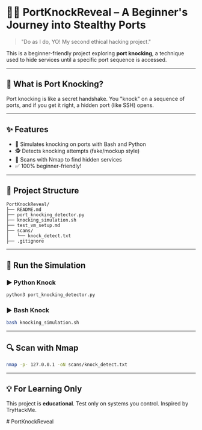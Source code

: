 # 🕵️‍♂️ PortKnockReveal – A Beginner's Journey into Stealthy Ports

> "Do as I do, YO! My second ethical hacking project."

This is a beginner-friendly project exploring **port knocking**, a technique used to hide services until a specific port sequence is accessed.

---

## 🚪 What is Port Knocking?

Port knocking is like a secret handshake. You "knock" on a sequence of ports, and if you get it right, a hidden port (like SSH) opens.

---

## ✨ Features

- 🔐 Simulates knocking on ports with Bash and Python
- 🕵️ Detects knocking attempts (fake/mockup style)
- 📜 Scans with Nmap to find hidden services
- ✅ 100% beginner-friendly!

---

## 📁 Project Structure

```
PortKnockReveal/
├── README.md
├── port_knocking_detector.py
├── knocking_simulation.sh
├── test_vm_setup.md
├── scans/
│   └── knock_detect.txt
├── .gitignore
```

---

## 🧪 Run the Simulation

### ▶️ Python Knock

```bash
python3 port_knocking_detector.py
```

### ▶️ Bash Knock

```bash
bash knocking_simulation.sh
```

---

## 🔍 Scan with Nmap

```bash
nmap -p- 127.0.0.1 -oN scans/knock_detect.txt
```

---

## 💡 For Learning Only

This project is **educational**. Test only on systems you control. Inspired by TryHackMe.

#   P o r t K n o c k R e v e a l  
 